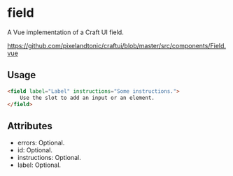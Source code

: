 # field

A Vue implementation of a Craft UI field.

https://github.com/pixelandtonic/craftui/blob/master/src/components/Field.vue

## Usage

```html
<field label="Label" instructions="Some instructions.">
    Use the slot to add an input or an element.
</field>
```

## Attributes

- errors: Optional.
- id: Optional.
- instructions: Optional.
- label: Optional.
